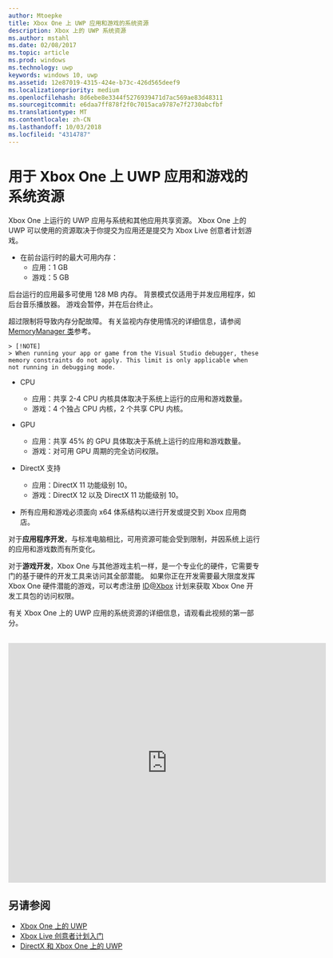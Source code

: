 ```yaml
---
author: Mtoepke
title: Xbox One 上 UWP 应用和游戏的系统资源
description: Xbox 上的 UWP 系统资源
ms.author: mstahl
ms.date: 02/08/2017
ms.topic: article
ms.prod: windows
ms.technology: uwp
keywords: windows 10, uwp
ms.assetid: 12e87019-4315-424e-b73c-426d565deef9
ms.localizationpriority: medium
ms.openlocfilehash: 8d6ebe8e3344f5276939471d7ac569ae83d48311
ms.sourcegitcommit: e6daa7ff878f2f0c7015aca9787e7f2730abcfbf
ms.translationtype: MT
ms.contentlocale: zh-CN
ms.lasthandoff: 10/03/2018
ms.locfileid: "4314787"
---
```

# <a name="system-resources-for-uwp-apps-and-games-on-xbox-one"></a>用于 Xbox One 上 UWP 应用和游戏的系统资源

Xbox One 上运行的 UWP 应用与系统和其他应用共享资源。 Xbox One 上的 UWP 可以使用的资源取决于你提交为应用还是提交为 Xbox Live 创意者计划游戏。

* 在前台运行时的最大可用内存：
    * 应用：1 GB
    * 游戏：5 GB

后台运行的应用最多可使用 128 MB 内存。 背景模式仅适用于并发应用程序，如后台音乐播放器。  游戏会暂停，并在后台终止。

超过限制将导致内存分配故障。 有关监视内存使用情况的详细信息，请参阅 [MemoryManager 类](https://msdn.microsoft.com/library/windows/apps/windows.system.memorymanager.aspx)参考。
    
    > [!NOTE]
    > When running your app or game from the Visual Studio debugger, these memory constraints do not apply. This limit is only applicable when not running in debugging mode.

* CPU
    * 应用：共享 2-4 CPU 内核具体取决于系统上运行的应用和游戏数量。
    * 游戏：4 个独占 CPU 内核，2 个共享 CPU 内核。

* GPU
    * 应用：共享 45% 的 GPU 具体取决于系统上运行的应用和游戏数量。
    * 游戏：对可用 GPU 周期的完全访问权限。

* DirectX 支持
    * 应用：DirectX 11 功能级别 10。
    * 游戏：DirectX 12 以及 DirectX 11 功能级别 10。

* 所有应用和游戏必须面向 x64 体系结构以进行开发或提交到 Xbox 应用商店。  

对于**应用程序开发**，与标准电脑相比，可用资源可能会受到限制，并因系统上运行的应用和游戏数而有所变化。

对于**游戏开发**，Xbox One 与其他游戏主机一样，是一个专业化的硬件，它需要专门的基于硬件的开发工具来访问其全部潜能。 如果你正在开发需要最大限度发挥 Xbox One 硬件潜能的游戏，可以考虑注册 [ID@Xbox](http://www.xbox.com/Developers/id) 计划来获取 Xbox One 开发工具包的访问权限。


有关 Xbox One 上的 UWP 应用的系统资源的详细信息，请观看此视频的第一部分。
</br>
</br>
<iframe src="https://mva.microsoft.com/en-US/training-courses-embed/developing-xbox-one-applications-16860/Video-What-s-Unique--vk0fOPf9C_2006218965" width="636" height="480" allowFullScreen frameBorder="0"></iframe>

## <a name="see-also"></a>另请参阅
- [Xbox One 上的 UWP](index.md)
- [Xbox Live 创意者计划入门](../xbox-live/get-started-with-creators/get-started-with-xbox-live-creators.md)
- [DirectX 和 Xbox One 上的 UWP](https://blogs.msdn.microsoft.com/chuckw/2017/12/15/directx-and-uwp-on-xbox-one/)

